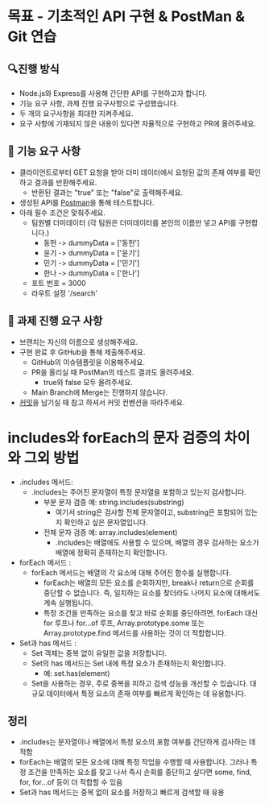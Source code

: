# 목표 - 기초적인 API 구현 & PostMan & Git 연습

## 🔍진행 방식

- Node.js와 Express를 사용해 간단한 API를 구현하고자 합니다.
- 기능 요구 사항, 과제 진행 요구사항으로 구성했습니다.
- 두 개의 요구사항을 최대한 지켜주세요.
- 요구 사항에 기재되지 않은 내용이 있다면 자율적으로 구현하고 PR에 올려주세요.

## 🚀 기능 요구 사항

- 클라이언트로부터 GET 요청을 받아 더미 데이터에서 요청된 값의 존재 여부를 확인하고 결과를 반환해주세요.
    - 반환된 결과는 "true" 또는 "false"로 출력해주세요.
- 생성된 API를 [Postman](https://python-programming-diary.tistory.com/175)을 통해 테스트합니다.
- 아래 필수 조건은 맞춰주세요.
    - 팀원별 더미데이터 (각 팀원은 더미데이터를 본인의 이름만 넣고 API를 구현합니다.)
        - 동헌 -> dummyData = ['동헌']
        - 윤기 -> dummyData = ['윤기']
        - 민기 -> dummyData = ['민기']
        - 한나 -> dummyData = ['한나']
    - 포트 번호 = 3000    
    - 라우트 설정 '/search'

## 📮 과제 진행 요구 사항

- 브랜치는 자신의 이름으로 생성해주세요.
- 구현 완료 후 GitHub을 통해 제출해주세요.
    - GitHub의 이슈템플릿을 이용해주세요.
    - PR을 올리실 때 PostMan의 테스트 결과도 올려주세요.
        - true와 false 모두 올려주세요.
    - Main Branch에 Merge는 진행하지 않습니다.
- [커밋](https://www.notion.so/junseopark/696f08c8a95445fd8b7d5ca74481f79b)을 남기실 때 참고 하셔서 커밋 컨벤션을 따라주세요.

# includes와 forEach의 문자 검증의 차이와 그외 방법

- .includes 메서드:
    - .includes는 주어진 문자열이 특정 문자열을 포함하고 있는지 검사합니다.
        - 부분 문자 검증 예: string.includes(substring)
            - 여기서 string은 검사할 전체 문자열이고, 
            substring은 포함되어 있는지 확인하고 싶은 문자열입니다.
        - 전체 문자 검증 예: array.includes(element)
            - .includes는 배열에도 사용할 수 있으며,
            배열의 경우 검사하는 요소가 배열에 정확히 존재하는지 확인합니다.
- forEach 메서드 :
    - forEach 메서드는 배열의 각 요소에 대해 주어진 함수를 실행합니다.
        - forEach는 배열의 모든 요소를 순회하지만, break나 return으로 순회를 중단할 수 없습니다. 즉, 일치하는 요소를 찾더라도 나머지 요소에 대해서도 계속 실행됩니다.
        - 특정 조건을 만족하는 요소를 찾고 바로 순회를 중단하려면, forEach 대신 for 루프나 for...of 루프, Array.prototype.some 또는 Array.prototype.find 메서드를 사용하는 것이 더 적합합니다.
- Set과 has 메서드 :
    - Set 객체는 중복 없이 유일한 값을 저장합니다.
    - Set의 has 메서드는 Set 내에 특정 요소가 존재하는지 확인합니다.
        - 예: set.has(element)
    - Set을 사용하는 경우, 주로 중복을 피하고 검색 성능을 개선할 수 있습니다.
    대규모 데이터에서 특정 요소의 존재 여부를 빠르게 확인하는 데 유용합니다.

## 정리

- .includes는 문자열이나 배열에서 특정 요소의 포함 여부를 간단하게 검사하는 데 적합
-  forEach는 배열의 모든 요소에 대해 특정 작업을 수행할 때 사용합니다.
    그러나 특정 조건을 만족하는 요소를 찾고 나서 즉시 순회를 중단하고 싶다면 some, find, for, for...of 등이 더 적합할 수 있음
- Set과 has 메서드는 중복 없이 요소를 저장하고 빠르게 검색할 때 유용
